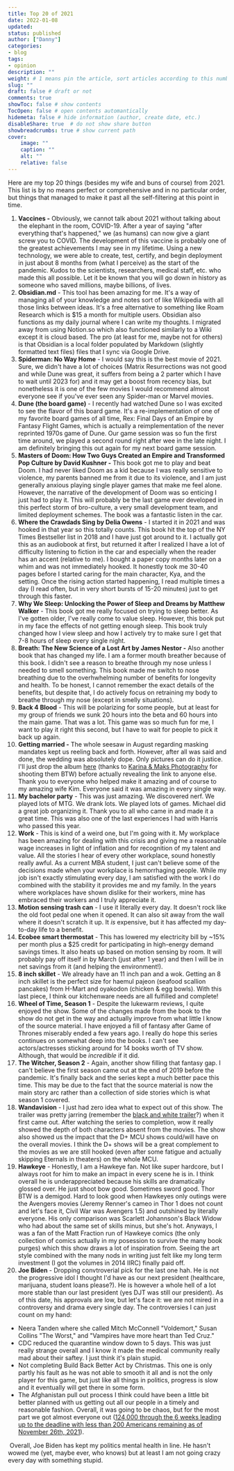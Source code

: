 ```yaml
---
title: Top 20 of 2021
date: 2022-01-08
updated:
status: published
author: ["Danny"]
categories: 
- blog
tags: 
- opinion
description: ""
weight: # 1 means pin the article, sort articles according to this number
slug: ""
draft: false # draft or not
comments: true
showToc: false # show contents
TocOpen: false # open contents automantically
hidemeta: false # hide information (author, create date, etc.)
disableShare: true	# do not show share button
showbreadcrumbs: true # show current path
cover:
    image: ""
    caption: ""
    alt: ""
    relative: false
---
```


Here are my top 20 things (besides my wife and buns of course) from 2021. This list is by no means perfect or comprehensive and in no particular order, but things that managed to make it past all the self-filtering at this point in time.

1. **Vaccines -** Obviously, we cannot talk about 2021 without talking about the elephant in the room, COVID-19. After a year of saying "after everything that's happened," we (as humans) can now give a giant screw you to COVID. The development of this vaccine is probably one of the greatest achievements I may see in my lifetime. Using a new technology, we were able to create, test, certify, and begin deployment in just about 8 months from (what I perceive) as the start of the pandemic. Kudos to the scientists, researchers, medical staff, etc. who made this all possible. Let it be known that you will go down in history as someone who saved millions, maybe billions, of lives.
2. **Obsidian.md** - This tool has been amazing for me. It's a way of managing all of your knowledge and notes sort of like Wikipedia with all those links between ideas. It's a free alternative to something like Roam Research which is $15 a month for multiple users. Obsidian also functions as my daily journal where I can write my thoughts. I migrated away from using Notion.so which also functioned similarly to a Wiki except it is cloud based. The pro (at least for me, maybe not for others) is that Obsidian is a local folder populated by Markdown (slightly formatted text files) files that I sync via Google Drive.
3. **Spiderman: No Way Home** - I would say this is the best movie of 2021. Sure, we didn't have a lot of choices (Matrix Resurrections was not good and while Dune was great, it suffers from being a 2 parter which I have to wait until 2023 for) and it may get a boost from recency bias, but nonetheless it is one of the few movies I would recommend almost everyone see if you've ever seen any Spider-man or Marvel movies.
4. **Dune (the board game)** - I recently had watched Dune so I was excited to see the flavor of this board game. It's a re-implementation of one of my favorite board games of all time, Rex: Final Days of an Empire by Fantasy Flight Games, which is actually a reimplementation of the never reprinted 1970s game of Dune. Our game session was so fun the first time around, we played a second round right after wee in the late night. I am definitely bringing this out again for my next board game session.
5. **Masters of Doom: How Two Guys Created an Empire and Transformed Pop Culture by David Kushner -** This book got me to play and beat Doom. I had never liked Doom as a kid because I was really sensitive to violence, my parents banned me from it due to its violence, and I am just generally anxious playing single player games that make me feel alone. However, the narrative of the development of Doom was so enticing I just had to play it. This will probably be the last game ever developed in this perfect storm of bro-culture, a very small development team, and limited deployment schemes. The book was a fantastic listen in the car.
6. **Where the Crawdads Sing by Delia Owens** - I started it in 2021 and was hooked in that year so this totally counts. This book hit the top of the NY Times Bestseller list in 2018 and I have just got around to it. I actually got this as an audiobook at first, but returned it after I realized I have a lot of difficulty listening to fiction in the car and especially when the reader has an accent (relative to me). I bought a paper copy months later on a whim and was not immediately hooked. It honestly took me 30-40 pages before I started caring for the main character, Kya, and the setting. Once the rising action started happening, I read multiple times a day (I read often, but in very short bursts of 15-20 minutes) just to get through this faster.
7. **Why We Sleep: Unlocking the Power of Sleep and Dreams by Matthew Walker** - This book got me really focused on trying to sleep better. As I've gotten older, I've really come to value sleep. However, this book put in my face the effects of not getting enough sleep. This book truly changed how I view sleep and how I actively try to make sure I get that 7-8 hours of sleep every single night.
8. **Breath: The New Science of a Lost Art by James Nestor -** Also another book that has changed my life. I am a former mouth breather because of this book. I didn't see a reason to breathe through my nose unless I needed to smell something. This book made me switch to nose breathing due to the overhwhelming number of benefits for longevity and health. To be honest, I cannot remember the exact details of the benefits, but despite that, I do actively focus on retraining my body to breathe through my nose (except in smelly situations).
9. **Back 4 Blood** - This will be polarizing for some people, but at least for my group of friends we sunk 20 hours into the beta and 60 hours into the main game. That was a lot. This game was so much fun for me, I want to play it right this second, but I have to wait for people to pick it back up again.
10. **Getting married -** The whole seesaw in August regarding masking mandates kept us reeling back and forth. However, after all was said and done, the wedding was absolutely dope. Only pictures can do it justice. I'll just drop the album [here](https://karinamaksphotography.pic-time.com/CuiSM) (thanks to [Karina & Maks Photography](https://www.karinamaks.com/) for shooting them BTW) before actually revealing the link to anyone else. Thank you to everyone who helped make it amazing and of course to my amazing wife Kim. Everyone said it was amazing in every single way.
11. **My bachelor party** - This was just amazing. We discovered nerf. We played lots of MTG. We drank lots. We played lots of games. Michael did a great job organizing it. Thank you to all who came in and made it a great time. This was also one of the last experiences I had with Harris who passed this year.
12. **Work** - This is kind of a weird one, but I'm going with it. My workplace has been amazing for dealing with this crisis and giving me a reasonable wage increases in light of inflation and for recognition of my talent and value. All the stories I hear of every other workplace, sound honestly really awful. As a current MBA student, I just can't believe some of the decisions made when your workplace is hemorrhaging people. While my job isn't exactly stimulating every day, I am satisfied with the work I do combined with the stability it provides me and my family. In the years where workplaces have shown dislike for their workers, mine has embraced their workers and I truly appreciate it.
13. **Motion sensing trash can** - I use it literally every day. It doesn't rock like the old foot pedal one when it opened. It can also sit away from the wall where it doesn't scratch it up. It _is_ expensive, but it has affected my day-to-day life to a benefit.
14. **Ecobee smart thermostat** - This has lowered my electricity bill by ~15% per month plus a $25 credit for participating in high-energy demand savings times. It also heats up based on motion sensing by room. It will probably pay off itself in by March (just after 1 year) and then I will be in net savings from it (and helping the environment!).
15. **8 inch skillet** - We already have an 11 inch pan and a wok. Getting an 8 inch skillet is the perfect size for haemul pajeon (seafood scallion pancakes) from H-Mart and oyakodon (chicken & egg bowls). With this last piece, I think our kitchenware needs are all fulfilled and complete!
16. **Wheel of Time, Season 1** - Despite the lukewarm reviews, I quite enjoyed the show. Some of the changes made from the book to the show do not get in the way and actually improve from what little I know of the source material. I have enjoyed a fill of fantasy after Game of Thrones miserably ended a few years ago. I really do hope this series continues on somewhat deep into the books. I can't see actors/actresses sticking around for 14 books worth of TV show. Although, that would be _incredible_ if it did.
17. **The Witcher, Season 2** - Again, another show filling that fantasy gap. I can't believe the first season came out at the end of 2019 before the pandemic. It's finally back and the series kept a much better pace this time. This may be due to the fact that the source material is now the main story arc rather than a collection of side stories which is what season 1 covered.
18. **Wandavision** - I just had zero idea what to expect out of this show. The trailer was pretty jarring (remember the [black and white trailer](https://www.youtube.com/watch?v=sj9J2ecsSpo)?) when it first came out. After watching the series to completion, wow it really showed the depth of both characters absent from the movies. The show also showed us the impact that the D+ MCU shows could/will have on the overall movies. I think the D+ shows will be a great complement to the movies as we are still hooked (even after some fatigue and actually skipping Eternals in theaters) on the whole MCU.
19. **Hawkeye** - Honestly, I am a Hawkeye fan. Not like super hardcore, but I always root for him to make an impact in every scene he is in. I think overall he is underappreciated because his skills are dramatically glossed over. He just shoot bow good. Sometimes sword good. Thor BTW is a demigod. Hard to look good when Hawkeyes only outings were the Avengers movies (Jeremy Renner's cameo in Thor 1 does not count and let's face it, Civil War was Avengers 1.5) and outshined by literally everyone. His only comparison was Scarlett Johannson's Black Widow who had about the same set of skills minus, but she's hot. Anyways, I was a fan of the Matt Fraction run of Hawkeye comics (the only collection of comics actually in my posession to survive the many book purges) which this show draws a lot of inspiration from. Seeing the art style combined with the many nods in writing just felt like my long term investment (I got the volumes in 2014 IIRC) finally paid off.
20. **Joe Biden** - Dropping convtroverial pick for the last one hah. He is not the progressive idol I thought I'd have as our next president (healthcare, marijuana, student loans please?). He is however a whole hell of a lot more stable than our last president (yes DJT was still our president). As of this date, his approvals are low, but let's face it: we are not mired in a controversy and drama every single day. The controversies I can just count on my hand:

- Neera Tanden where she called Mitch McConnell "Voldemort," Susan Collins "The Worst," and "Vampires have more heart than Ted Cruz."
- CDC reduced the quarantine window down to 5 days. This was just really strange overall and I know it made the medical community really mad about their saftey. I just think it's plain stupid.
- Not completing Build Back Better Act by Christmas. This one is only partly his fault as he was not able to smooth it all and is not the only player for this game, but just like all things in politics, progress is slow and it eventually will get there in some form.
- The Afghanistan pull out process I think could have been a little bit better planned with us getting out all our people in a timely and reasonable fashion. Overall, it was going to be chaos, but for the most part we got almost everyone out ([124,000 through the 6 weeks leading up to the deadline with less than 200 Americans remaining as of November 26th, 2021](https://www.usnews.com/news/politics/articles/2021-11-26/explainer-what-happened-to-the-afghanistan-evacuation)).

​ Overall, Joe Biden has kept my politics mental health in line. He hasn't wowed me (yet, maybe ever, who knows) but at least I am not going crazy every day with something stupid.
